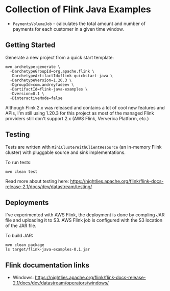 # Collection of Flink Java Examples

- `PaymentsVolumeJob` - calculates the total amount and number of payments for each customer in a given time window.

## Getting Started
Generate a new project from a quick start template:

```
mvn archetype:generate \
  -DarchetypeGroupId=org.apache.flink \
  -DarchetypeArtifactId=flink-quickstart-java \
  -DarchetypeVersion=1.20.3 \
  -DgroupId=com.andreyfadeev \
  -DartifactId=flink-java-examples \
  -Dversion=0.1 \
  -DinteractiveMode=false
```

Although Flink 2.x was released and contains a lot of cool new features and APIs, I'm still using 1.20.3 for this project as most of the managed Flink providers still don't support 2.x (AWS Flink, Ververica Platform, etc.)

## Testing

Tests are written with `MiniClusterWithClientResource` (an in-memory Flink cluster) with pluggable source and sink implementations.

To run tests:
```shell 
mvn clean test
```

Read more about testing here: https://nightlies.apache.org/flink/flink-docs-release-2.1/docs/dev/datastream/testing/

## Deployments

I've experimented with AWS Flink, the deployment is done by compling JAR file and uploading it to S3. AWS Flink job is configured with the S3 location of the JAR file.

To build JAR:
```shell 
mvn clean package
ls target/flink-java-examples-0.1.jar 
```

## Flink documentation links

- Windows: https://nightlies.apache.org/flink/flink-docs-release-2.1/docs/dev/datastream/operators/windows/
